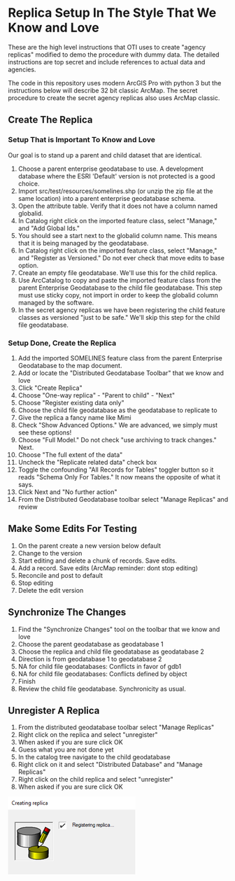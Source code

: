 # Replica Setup In The Style That We Know and Love 

These are the high level instructions that OTI uses to create "agency replicas" modified to demo the procedure with dummy data.  The detailed instructions are top secret and include references to actual data and agencies.

The code in this repository uses modern ArcGIS Pro with python 3 but the instructions below will describe 32 bit classic ArcMap.  The secret procedure to create the secret agency replicas also uses ArcMap classic.

## Create The Replica  

### Setup That is Important To Know and Love

Our goal is to stand up a parent and child dataset that are identical.

1. Choose a parent enterprise geodatabase to use. A development database where the ESRI 'Default' version is not protected is a good choice.
2. Import src/test/resources/somelines.shp (or unzip the zip file at the same location) into a parent enterprise geodatabase schema. 
3. Open the attribute table. Verify that it does not have a column named globalid.
4. In Catalog right click on the imported feature class, select "Manage," and "Add Global Ids."  
5. You should see a start next to the globalid column name.  This means that it is being managed by the geodatabase.
6. In Catalog right click on the imported feature class, select "Manage," and "Register as Versioned."  Do not ever check that move edits to base option.
7. Create an empty file geodatabase.  We'll use this for the child replica.
8. Use ArcCatalog to copy and paste the imported feature class from the parent Enterprise Geodatabase to the child file geodatabase.  This step must use sticky copy, not import in order to keep the globalid column managed by the software.
9. In the secret agency replicas we have been registering the child feature classes as versioned "just to be safe." We'll skip this step for the child file geodatabase.

### Setup Done, Create the Replica

1. Add the imported SOMELINES feature class from the parent Enterprise Geodatabase to the map document.  
2. Add or locate the "Distributed Geodatabase Toolbar" that we know and love
3. Click "Create Replica" 
4. Choose "One-way replica" - "Parent to child" - "Next"
5. Choose "Register existing data only" 
6. Choose the child file geodatabase as the geodatabase to replicate to
7. Give the replica a fancy name like Mimi
8. Check "Show Advanced Options." We are advanced, we simply must see these options!
9. Choose "Full Model." Do not check "use archiving to track changes." Next.
10. Choose "The full extent of the data"
11. Uncheck the "Replicate related data" check box
12. Toggle the confounding "All Records for Tables" toggler button so it reads "Schema Only For Tables." It now means the opposite of what it says. 
13. Click Next and "No further action"
14. From the Distributed Geodatabase toolbar select "Manage Replicas" and review

## Make Some Edits For Testing

1. On the parent create a new version below default
2. Change to the version 
3. Start editing and delete a chunk of records. Save edits. 
4. Add a record. Save edits (ArcMap reminder: dont stop editing)
5. Reconcile and post to default
6. Stop editing
7. Delete the edit version


## Synchronize The Changes

1. Find the "Synchronize Changes" tool on the toolbar that we know and love
2. Choose the parent geodatabase as geodatabase 1
3. Choose the replica and child file geodatabase as geodatabase 2
4. Direction is from geodatabase 1 to geodatabase 2
5. NA for child file geodatabases: Conflicts in favor of gdb1
6. NA for child file geodatabases: Conflicts defined by object
7. Finish
8. Review the child file geodatabase. Synchronicity as usual.

##  Unregister A Replica

1. From the distributed geodatabase toolbar select "Manage Replicas"
2. Right click on the replica and select "unregister"
3. When asked if you are sure click OK
4. Guess what you are not done yet
5. In the catalog tree navigate to the child geodatabase
6. Right click on it and select "Distributed Database" and "Manage Replicas"
7. Right click on the child replica and select "unregister"
8. When asked if you are sure click OK




![amazingpencil](https://github.com/mattyschell/geodatabase-replication-toiler/blob/main/doc/images/amazingpencil.png)


